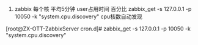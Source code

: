 1. zabbix 每个核  平均5分钟 user占用时间 百分比
zabbix_get -s 127.0.0.1 -p 10050 -k "system.cpu.discovery"   cpu核数自动发现

[root@ZX-OTT-ZabbixServer cron.d]# zabbix_get -s 127.0.0.1 -p 10050 -k "system.cpu.discovery"
